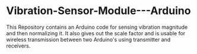 # Vibration-Sensor-Module---Arduino
This Repository contains an Arduino code for sensing vibration magnitude and then normalizing it. It also gives out the scale factor and is usable for wireless transmission between two Arduino's using transmitter and receivers.
